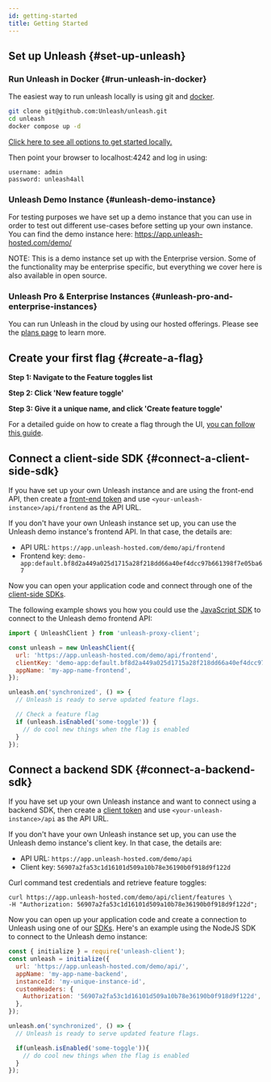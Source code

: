```yaml
---
id: getting-started
title: Getting Started
---
```


## Set up Unleash {#set-up-unleash}

### Run Unleash in Docker {#run-unleash-in-docker}

The easiest way to run unleash locally is using git and [docker](https://www.docker.com/).

```sh
git clone git@github.com:Unleash/unleash.git
cd unleash
docker compose up -d
```

[Click here to see all options to get started locally.](reference/deploy/getting-started.md)

Then point your browser to localhost:4242 and log in using:

```
username: admin
password: unleash4all
```

### Unleash Demo Instance {#unleash-demo-instance}

For testing purposes we have set up a demo instance that you can use in order to test out different use-cases before setting up your own instance. You can find the demo instance here: https://app.unleash-hosted.com/demo/

NOTE: This is a demo instance set up with the Enterprise version. Some of the functionality may be enterprise specific, but everything we cover here is also available in open source.

### Unleash Pro & Enterprise Instances {#unleash-pro-and-enterprise-instances}

You can run Unleash in the cloud by using our hosted offerings. Please see the [plans page](https://www.getunleash.io/pricing) to learn more. 

## Create your first flag {#create-a-flag}

**Step 1: Navigate to the Feature toggles list**

**Step 2: Click 'New feature toggle'**

**Step 3: Give it a unique name, and click 'Create feature toggle'**

For a detailed guide on how to create a flag through the UI, [you can follow this guide](../how-to/how-to-create-feature-toggles.md). 

## Connect a client-side SDK {#connect-a-client-side-sdk}

If you have set up your own Unleash instance and are using the front-end API, then create a [front-end token](../reference/api-tokens-and-client-keys.mdx#front-end-tokens) and use `<your-unleash-instance>/api/frontend` as the API URL.

If you don't have your own Unleash instance set up, you can use the Unleash demo instance's frontend API. In that case, the details are:
- API URL: `https://app.unleash-hosted.com/demo/api/frontend`
- Frontend key: `demo-app:default.bf8d2a449a025d1715a28f218dd66a40ef4dcc97b661398f7e05ba67`

Now you can open your application code and connect through one of the [client-side SDKs](../reference/sdks#client-side-sdks).

The following example shows you how you could use the [JavaScript SDK](../generated/sdks/client-side/javascript-browser.md) to connect to the Unleash demo frontend API:

```javascript
import { UnleashClient } from 'unleash-proxy-client';

const unleash = new UnleashClient({
  url: 'https://app.unleash-hosted.com/demo/api/frontend',
  clientKey: 'demo-app:default.bf8d2a449a025d1715a28f218dd66a40ef4dcc97b661398f7e05ba67',
  appName: 'my-app-name-frontend',
});

unleash.on('synchronized', () => {
  // Unleash is ready to serve updated feature flags.

  // Check a feature flag
  if (unleash.isEnabled('some-toggle')) {
    // do cool new things when the flag is enabled 
  }
});
```

## Connect a backend SDK {#connect-a-backend-sdk}

If you have set up your own Unleash instance and want to connect using a backend SDK, then create a [client token](../reference/api-tokens-and-client-keys#client-tokens) and use `<your-unleash-instance>/api` as the API URL. 

If you don't have your own Unleash instance set up, you can use the Unleash demo instance's client key. In that case, the details are: 
- API URL: `https://app.unleash-hosted.com/demo/api`
- Client key: `56907a2fa53c1d16101d509a10b78e36190b0f918d9f122d` 

Curl command test credentials and retrieve feature toggles:

```
curl https://app.unleash-hosted.com/demo/api/client/features \
-H "Authorization: 56907a2fa53c1d16101d509a10b78e36190b0f918d9f122d";
```

Now you can open up your application code and create a connection to Unleash using one of our [SDKs](../reference/sdks/index.md). Here's an example using the NodeJS SDK to connect to the Unleash demo instance:

```javascript
const { initialize } = require('unleash-client');
const unleash = initialize({
  url: 'https://app.unleash-hosted.com/demo/api/',
  appName: 'my-app-name-backend',
  instanceId: 'my-unique-instance-id',
  customHeaders: {
    Authorization: '56907a2fa53c1d16101d509a10b78e36190b0f918d9f122d',
  },
});

unleash.on('synchronized', () => {
  // Unleash is ready to serve updated feature flags.

  if(unleash.isEnabled('some-toggle')){
    // do cool new things when the flag is enabled 
  } 
});
```
